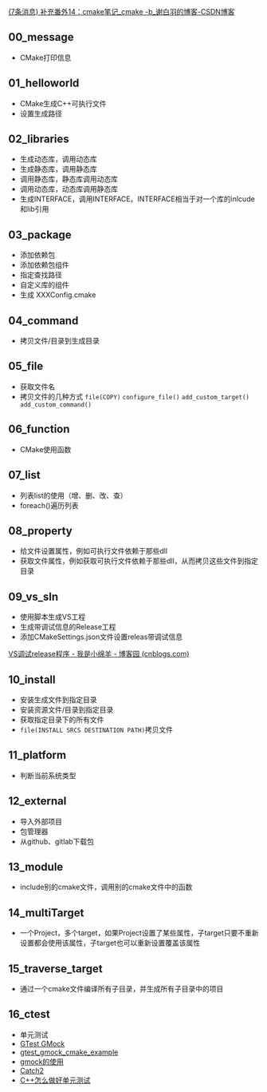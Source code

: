 [(7条消息) 补充番外14：cmake笔记_cmake -b_谢白羽的博客-CSDN博客](https://blog.csdn.net/weixin_43679037/article/details/124030345)



## 00_message
* CMake打印信息

## 01_helloworld
* CMake生成C++可执行文件
* 设置生成路径

## 02_libraries
- 生成动态库，调用动态库
- 生成静态库，调用静态库
- 调用静态库，静态库调用动态库
- 调用动态库，动态库调用静态库
- 生成INTERFACE，调用INTERFACE。INTERFACE相当于对一个库的inlcude和lib引用

## 03_package
- 添加依赖包
- 添加依赖包组件
- 指定查找路径
- 自定义库的组件
- 生成 XXXConfig.cmake

## 04_command
- 拷贝文件/目录到生成目录

## 05_file
- 获取文件名
- 拷贝文件的几种方式 `file(COPY)` `configure_file()` `add_custom_target() add_custom_command()`

## 06_function
- CMake使用函数

## 07_list
- 列表list的使用（增、删、改、查）
- foreach()遍历列表

## 08_property
- 给文件设置属性，例如可执行文件依赖于那些dll
- 获取文件属性，例如获取可执行文件依赖于那些dll，从而拷贝这些文件到指定目录

## 09_vs_sln
- 使用脚本生成VS工程
- 生成带调试信息的Release工程
- 添加CMakeSettings.json文件设置releas带调试信息

[VS调试release程序 - 我是小绵羊 - 博客园 (cnblogs.com)](https://www.cnblogs.com/mmmmmmmmm/p/17041265.html)

## 10_install
- 安装生成文件到指定目录
- 安装资源文件/目录到指定目录
- 获取指定目录下的所有文件
- `file(INSTALL SRCS DESTINATION PATH)`拷贝文件

## 11_platform
- 判断当前系统类型

## 12_external
- 导入外部项目
- 包管理器
- 从github、gitlab下载包
## 13_module
- include别的cmake文件，调用别的cmake文件中的函数
## 14_multiTarget
- 一个Project，多个target，如果Project设置了某些属性，子target只要不重新设置都会使用该属性，子target也可以重新设置覆盖该属性
## 15_traverse_target
- 通过一个cmake文件编译所有子目录，并生成所有子目录中的项目
## 16_ctest
- 单元测试
- [GTest GMock](https://github.com/google/googletest)
- [gtest_gmock_cmake_example](https://github.com/dacorvo/gtest-cmake-example)
- [gmock的使用](https://www.cnblogs.com/welkinwalker/archive/2011/11/29/2267225.html)
- [Catch2](https://github.com/catchorg/Catch2)
- [C++怎么做好单元测试](https://www.jianshu.com/p/9b2d0ed18211)
